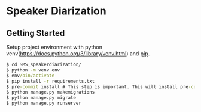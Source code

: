# Speaker Diarization

## Getting Started

Setup project environment with python venv(https://docs.python.org/3/library/venv.html) and [pip](https://pip.pypa.io).

```cmd
$ cd SMS_speakerdiarization/
$ python -m venv env
$ env/bin/activate
$ pip install -r requirements.txt
$ pre-commit install # This step is important. This will install pre-commit hook in developers system and it will run the pytest scripts before every. Which checks for pep-8 standards
$ python manage.py makemigrations
$ python manage.py migrate
$ python manage.py runserver

```
